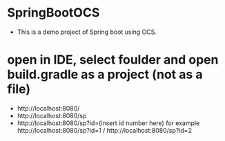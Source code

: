 # SpringBootOCS

- This is a demo project of Spring boot using OCS.

# open in IDE, select foulder and open build.gradle as a project (not as a file)
- http://localhost:8080/
- http://localhost:8080/sp
- http://localhost:8080/sp?id=(insert id number here) for example http://localhost:8080/sp?id=1 / http://localhost:8080/sp?id=2
